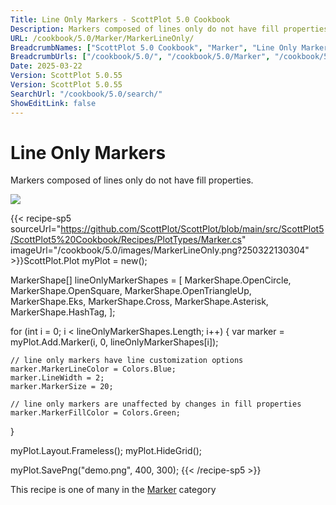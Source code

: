 ```yaml
---
Title: Line Only Markers - ScottPlot 5.0 Cookbook
Description: Markers composed of lines only do not have fill properties.
URL: /cookbook/5.0/Marker/MarkerLineOnly/
BreadcrumbNames: ["ScottPlot 5.0 Cookbook", "Marker", "Line Only Markers"]
BreadcrumbUrls: ["/cookbook/5.0/", "/cookbook/5.0/Marker", "/cookbook/5.0/Marker/MarkerLineOnly"]
Date: 2025-03-22
Version: ScottPlot 5.0.55
Version: ScottPlot 5.0.55
SearchUrl: "/cookbook/5.0/search/"
ShowEditLink: false
---
```



<div class='d-flex align-items-center mt-5'>
<h1 class='me-2 text-dark my-0 border-0'>Line Only Markers</h1>
</div>

Markers composed of lines only do not have fill properties.

[![](/cookbook/5.0/images/MarkerLineOnly.png?250322130304)](/cookbook/5.0/images/MarkerLineOnly.png?250322130304)

{{< recipe-sp5 sourceUrl="https://github.com/ScottPlot/ScottPlot/blob/main/src/ScottPlot5/ScottPlot5%20Cookbook/Recipes/PlotTypes/Marker.cs" imageUrl="/cookbook/5.0/images/MarkerLineOnly.png?250322130304" >}}ScottPlot.Plot myPlot = new();

MarkerShape[] lineOnlyMarkerShapes = [
    MarkerShape.OpenCircle,
    MarkerShape.OpenSquare,
    MarkerShape.OpenTriangleUp,
    MarkerShape.Eks,
    MarkerShape.Cross,
    MarkerShape.Asterisk,
    MarkerShape.HashTag,
];

for (int i = 0; i &lt; lineOnlyMarkerShapes.Length; i++)
{
    var marker = myPlot.Add.Marker(i, 0, lineOnlyMarkerShapes[i]);

    // line only markers have line customization options
    marker.MarkerLineColor = Colors.Blue;
    marker.LineWidth = 2;
    marker.MarkerSize = 20;

    // line only markers are unaffected by changes in fill properties
    marker.MarkerFillColor = Colors.Green;
}

myPlot.Layout.Frameless();
myPlot.HideGrid();

myPlot.SavePng("demo.png", 400, 300);
{{< /recipe-sp5 >}}

<div class='my-5 text-center'>This recipe is one of many in the <a href='/cookbook/5.0/Marker'>Marker</a> category</div>



